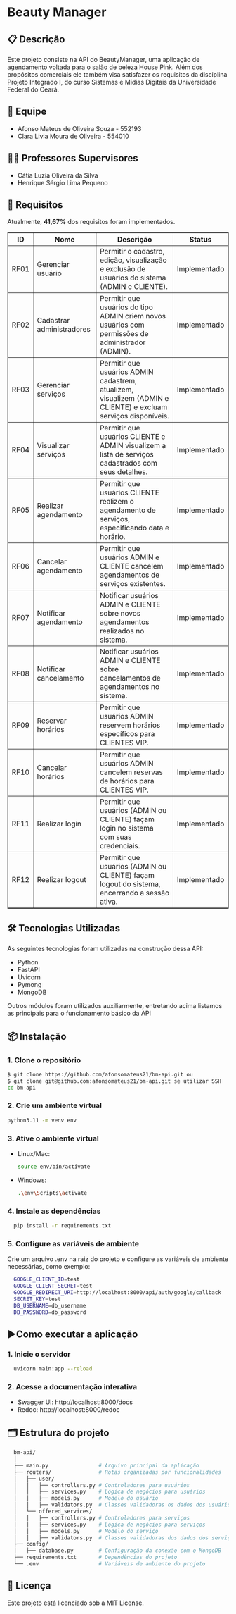 # Beauty Manager

## 📋 Descrição
Este projeto consiste na API do BeautyManager, uma aplicação de agendamento voltada para o salão de beleza House Pink. 
Além dos propósitos comerciais ele também visa satisfazer os requisitos da disciplina Projeto Integrado I, do curso Sistemas e Mídias Digitais da Universidade Federal do Ceará.

## 👥 Equipe
- Afonso Mateus de Oliveira Souza - 552193
- Clara Livia Moura de Oliveira - 554010

## 🧑‍🏫 Professores Supervisores
- Cátia Luzia Oliveira da Silva
- Henrique Sérgio Lima Pequeno

## 📝 Requisitos
Atualmente, **41,67%** dos requisitos foram implementados.
<table border="1">
  <thead>
    <tr>
      <th>ID</th>
      <th>Nome</th>
      <th>Descrição</th>
      <th>Status</th>
    </tr>
  </thead>
  <tbody>
    <tr>
      <td>RF01</td>
      <td>Gerenciar usuário</td>
      <td>Permitir o cadastro, edição, visualização e exclusão de usuários do sistema (ADMIN e CLIENTE).</td>
      <td>Implementado</td>
    </tr>
    <tr>
      <td>RF02</td>
      <td>Cadastrar administradores</td>
      <td>Permitir que usuários do tipo ADMIN criem novos usuários com permissões de administrador (ADMIN).</td>
      <td>Implementado</td>
    </tr>
    <tr>
      <td>RF03</td>
      <td>Gerenciar serviços</td>
      <td>Permitir que usuários ADMIN cadastrem, atualizem, visualizem (ADMIN e CLIENTE) e excluam serviços disponíveis.</td>
      <td>Implementado</td>
    </tr>
    <tr>
      <td>RF04</td>
      <td>Visualizar serviços</td>
      <td>Permitir que usuários CLIENTE e ADMIN visualizem a lista de serviços cadastrados com seus detalhes.</td>
      <td>Implementado</td>
    </tr>
    <tr>
      <td>RF05</td>
      <td>Realizar agendamento</td>
      <td>Permitir que usuários CLIENTE realizem o agendamento de serviços, especificando data e horário.</td>
      <td>Implementado</td>
    </tr>
    <tr>
      <td>RF06</td>
      <td>Cancelar agendamento</td>
      <td>Permitir que usuários ADMIN e CLIENTE cancelem agendamentos de serviços existentes.</td>
      <td>Implementado</td>
    </tr>
    <tr>
      <td>RF07</td>
      <td>Notificar agendamento</td>
      <td>Notificar usuários ADMIN e CLIENTE sobre novos agendamentos realizados no sistema.</td>
      <td>Implementado</td>
    </tr>
    <tr>
      <td>RF08</td>
      <td>Notificar cancelamento</td>
      <td>Notificar usuários ADMIN e CLIENTE sobre cancelamentos de agendamentos no sistema.</td>
      <td>Implementado</td>
    </tr>
    <tr>
      <td>RF09</td>
      <td>Reservar horários</td>
      <td>Permitir que usuários ADMIN reservem horários específicos para CLIENTES VIP.</td>
      <td>Implementado</td>
    </tr>
    <tr>
      <td>RF10</td>
      <td>Cancelar horários</td>
      <td>Permitir que usuários ADMIN cancelem reservas de horários para CLIENTES VIP.</td>
      <td>Implementado</td>
    </tr>
    <tr>
      <td>RF11</td>
      <td>Realizar login</td>
      <td>Permitir que usuários (ADMIN ou CLIENTE) façam login no sistema com suas credenciais.</td>
      <td>Implementado</td>
    </tr>
    <tr>
      <td>RF12</td>
      <td>Realizar logout</td>
      <td>Permitir que usuários (ADMIN ou CLIENTE) façam logout do sistema, encerrando a sessão ativa.</td>
      <td>Implementado</td>
    </tr>
  </tbody>
</table>


## 🛠️ Tecnologias Utilizadas
As seguintes tecnologias foram utilizadas na construção dessa API:
<ul>
  <li>Python</li>
  <li>FastAPI</li>
  <li>Uvicorn</li>
  <li>Pymong</li>
  <li>MongoDB</li>
</ul>

Outros módulos foram utilizados auxiliarmente, entretando acima listamos as principais para o funcionamento básico da API

## 📦 Instalação
### 1. **Clone o repositório**
```bash
$ git clone https://github.com/afonsomateus21/bm-api.git ou
$ git clone git@github.com:afonsomateus21/bm-api.git se utilizar SSH
cd bm-api
```

### 2. **Crie um ambiente virtual**
```bash
python3.11 -m venv env
```

### 3. **Ative o ambiente virtual**
- Linux/Mac:
  ```bash
  source env/bin/activate
  ```

- Windows:
  ```bash
  .\env\Scripts\activate
  ```

### 4. **Instale as dependências**
```bash
  pip install -r requirements.txt
```

### 5. **Configure as variáveis de ambiente**
Crie um arquivo .env na raiz do projeto e configure as variáveis de ambiente necessárias, como exemplo:
```bash
  GOOGLE_CLIENT_ID=test
  GOOGLE_CLIENT_SECRET=test
  GOOGLE_REDIRECT_URI=http://localhost:8000/api/auth/google/callback
  SECRET_KEY=test
  DB_USERNAME=db_username
  DB_PASSWORD=db_password
```

## ▶️Como executar a aplicação
### 1. Inicie o servidor
```bash
  uvicorn main:app --reload
``` 

### 2. Acesse a documentação interativa
- Swagger UI: http://localhost:8000/docs
- Redoc: http://localhost:8000/redoc

## 🗂️ Estrutura do projeto
```bash
  bm-api/
  │
  ├── main.py                # Arquivo principal da aplicação
  ├── routers/               # Rotas organizadas por funcionalidades
  │   ├── user/
  │   │   ├── controllers.py # Controladores para usuários
  │   │   ├── services.py    # Lógica de negócios para usuários
  │   │   ├── models.py      # Modelo do usuário
  │   │   ├── validators.py  # Classes validadoras os dados dos usuários
  │   └── offered_services/
  │   │   ├── controllers.py # Controladores para serviços
  │   │   ├── services.py    # Lógica de negócios para serviços
  │   │   ├── models.py      # Modelo do serviço
  │   │   ├── validators.py  # Classes validadoras dos dados dos serviços
  ├── config/
  │   ├── database.py        # Configuração da conexão com o MongoDB
  ├── requirements.txt       # Dependências do projeto
  └── .env                   # Variáveis de ambiente do projeto
```

## 📝 Licença
Este projeto está licenciado sob a MIT License.
